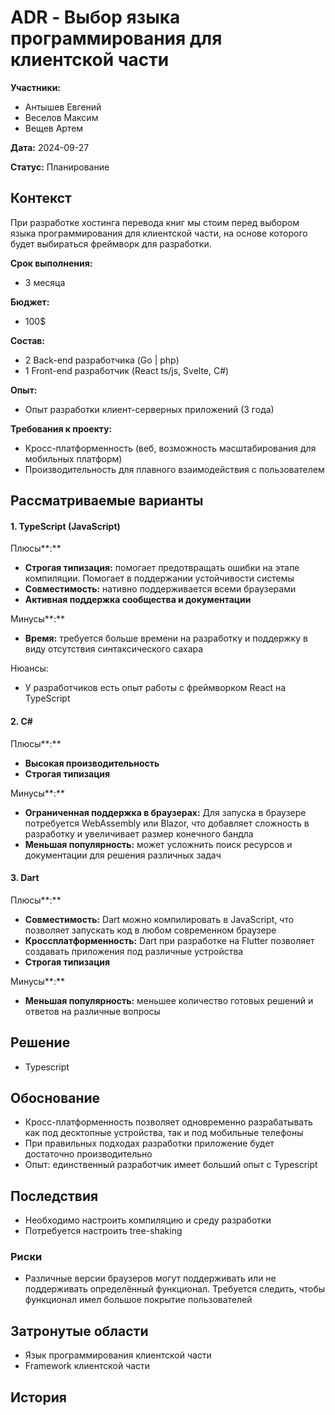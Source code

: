 # ADR \- Выбор языка программирования для клиентской части

**Участники:**

- Антышев Евгений  
- Веселов Максим  
- Вещев Артем

**Дата:** 2024-09-27

**Статус:** Планирование

## Контекст

При разработке хостинга перевода книг мы стоим перед выбором языка программирования для клиентской части, на основе которого будет выбираться фреймворк для разработки.

**Срок выполнения:**

- 3 месяца

**Бюджет:**

- 100$

**Состав:**

- 2 Back-end разработчика (Go | php)  
- 1 Front-end разработчик (React ts/js, Svelte, C\#)

**Опыт:**

- Опыт разработки клиент-серверных приложений (3 года)

**Требования к проекту:**

- Кросс-платформенность (веб, возможность масштабирования для мобильных платформ)  
- Производительность для плавного взаимодействия с пользователем

## Рассматриваемые варианты

#### **1\. TypeScript (JavaScript)**

Плюсы**:**

- **Строгая типизация:** помогает предотвращать ошибки на этапе компиляции. Помогает в  поддержании устойчивости системы   
- **Совместимость:** нативно поддерживается всеми браузерами  
- **Активная поддержка сообщества и документации**

Минусы**:**

- **Время:** требуется больше времени на разработку и поддержку в виду отсутствия синтаксического сахара

Нюансы:

- У разработчиков есть опыт работы с фреймворком React на TypeScript

#### **2\. C\#**

Плюсы**:**

- **Высокая производительность**  
- **Строгая типизация**

Минусы**:**

- **Ограниченная поддержка в браузерах:** Для запуска в браузере потребуется WebAssembly или Blazor, что добавляет сложность в разработку и увеличивает размер конечного бандла  
- **Меньшая популярность:** может усложнить поиск ресурсов и документации для решения различных задач

#### **3\. Dart**

Плюсы**:**

- **Совместимость:** Dart можно компилировать в JavaScript, что позволяет запускать код в любом современном браузере  
- **Кроссплатформенность:** Dart при разработке на Flutter позволяет создавать приложения под различные устройства  
- **Строгая типизация**

Минусы**:**

- **Меньшая популярность:** меньшее количество готовых решений и ответов на различные вопросы

## Решение

- Typescript

## Обоснование

- Кросс-платформенность позволяет одновременно разрабатывать как под десктопные устройства, так и под мобильные телефоны  
- При правильных подходах разработки приложение будет достаточно производительно  
- Опыт: единственный разработчик имеет больший опыт с Typescript

## Последствия

- Необходимо настроить компиляцию и среду разработки  
- Потребуется настроить tree-shaking

### Риски

- Различные версии браузеров могут поддерживать или не поддерживать определённый функционал. Требуется следить, чтобы функционал имел большое покрытие пользователей

## Затронутые области

- Язык программирования клиентской части  
- Framework клиентской части

## История

